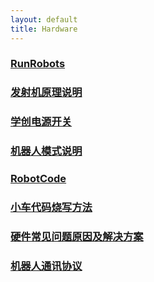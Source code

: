 ```yaml
---
layout: default 
title: Hardware
---
```

### [RunRobots](RunRobots.md)
### [发射机原理说明](发射机原理说明.md)
### [学创电源开关](学创电源开关.md)
### [机器人模式说明](机器人模式说明.md)
### [RobotCode](RobotCode.md)
### [小车代码烧写方法](小车代码烧写方法.md)
### [硬件常见问题原因及解决方案](硬件常见问题原因及解决方案.md)
### [机器人通讯协议](机器人通讯协议.md)
